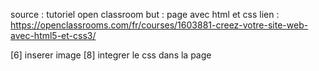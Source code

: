source : tutoriel open classroom
but : page avec html et css
lien : https://openclassrooms.com/fr/courses/1603881-creez-votre-site-web-avec-html5-et-css3/

[6] inserer image
[8] integrer le css dans la page
